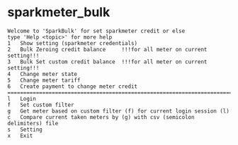 # sparkmeter_bulk

	Welcome to 'SparkBulk' for set sparkmeter credit or else
	type 'Help <topic>' for more help
	1	Show setting (sparkmeter credentials)
	2	Bulk Zeroing credit balance 	!!!for all meter on current setting!!!
	3	Bulk Set custom credit balance	!!!for all meter on current setting!!!
	4	Change meter state
	5	Change meter tariff
	6	Create payment to change meter credit
	==========================================================================
	l	Login
	f	Set custom filter
	g	Get meter based on custom filter (f) for current login session (l)
	c	Compare current taken meters by (g) with csv (semicolon delimiters) file 
	s	Setting
	x	Exit
